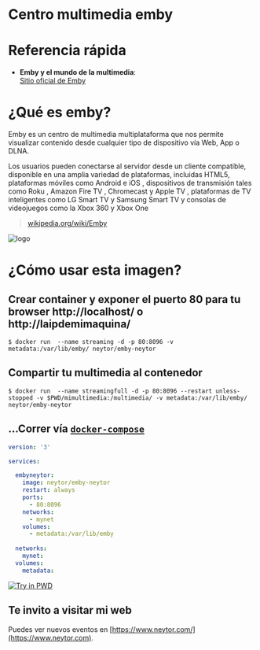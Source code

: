 Centro multimedia emby
======================

# Referencia rápida

-	**Emby y el mundo de la multimedia**:  
	[Sitio oficial de Emby](https://emby.media/)
  
# ¿Qué es  emby?

Emby es un centro de multimedia multiplataforma que nos permite visualizar contenido desde cualquier tipo de dispositivo vía Web, App o DLNA.


Los usuarios pueden conectarse al servidor desde un cliente compatible, disponible en una amplia variedad de plataformas, incluidas HTML5, plataformas móviles como Android e iOS , dispositivos de transmisión tales como Roku , Amazon Fire TV , Chromecast y Apple TV , plataformas de TV inteligentes como LG Smart TV y Samsung Smart TV y consolas de videojuegos como la Xbox 360 y Xbox One

> [wikipedia.org/wiki/Emby](https://en.wikipedia.org/wiki/Emby)

![logo](https://image.winudf.com/v2/image/Y29tLmd1aWRlLmd1aWRlZm9yZW1ieXhfaWNvbl8xNTEyNTUxNzcyXzA2NA/icon.png?w=170&fakeurl=1&type=.png)

# ¿Cómo usar esta imagen?

## Crear container y exponer el puerto 80 para tu browser http://localhost/ o http://laipdemimaquina/

```console
$ docker run  --name streaming -d -p 80:8096 -v metadata:/var/lib/emby/ neytor/emby-neytor
```

## Compartir tu multimedia al contenedor

```console
$ docker run  --name streamingfull -d -p 80:8096 --restart unless-stopped -v $PWD/mimultimedia:/multimedia/ -v metadata:/var/lib/emby/ neytor/emby-neytor
```
## ...Correr vía  [`docker-compose`](https://github.com/docker/compose)

```yaml
version: '3'

services:

  embyneytor:
    image: neytor/emby-neytor
    restart: always
    ports:
      - 80:8096
    networks:
      - mynet
    volumes:
      - metadata:/var/lib/emby
      
  networks:
    mynet:
  volumes:
    metadata:

```

[![Try in PWD](https://github.com/play-with-docker/stacks/raw/cff22438cb4195ace27f9b15784bbb497047afa7/assets/images/button.png)](http://play-with-docker.com?stack=https://raw.githubusercontent.com/docker-library/docs/db214ae34137ab29c7574f5fbe01bc4eaea6da7e/wordpress/stack.yml)

## Te invito a visitar mi web
Puedes ver nuevos eventos en [https://www.neytor.com/](https://www.neytor.com).
